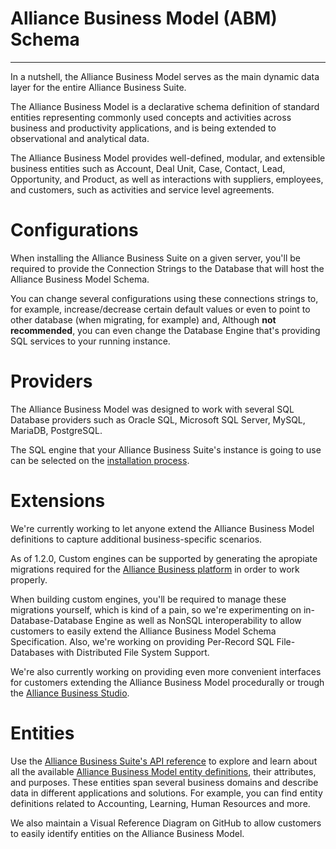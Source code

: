 
# Alliance Business Model (ABM) Schema
---

In a nutshell, the Alliance Business Model serves as the main dynamic data layer for the entire Alliance Business Suite.

The Alliance Business Model is a declarative schema definition of standard entities representing commonly used concepts and activities across business and productivity applications, and is being extended to observational and analytical data. 

The Alliance Business Model provides well-defined, modular, and extensible business entities such as Account, Deal Unit, Case, Contact, Lead, Opportunity, and Product, as well as interactions with suppliers, employees, and customers, such as activities and service level agreements. 



# Configurations
When installing the Alliance Business Suite on a given server, you'll be required to provide the Connection Strings to the Database that will host the Alliance Business Model Schema.

You can change several configurations using these connections strings to, for example, increase/decrease certain default values or even to point to other database (when migrating, for example) and, Although **not recommended**, you can even change the Database Engine that's providing SQL services to your running instance.


# Providers

The Alliance Business Model was designed to work with several SQL Database providers such as Oracle SQL, Microsoft SQL Server, MySQL, MariaDB, PostgreSQL.

The SQL engine that your Alliance Business Suite's instance is going to use can be selected on the [installation process](/Fundamentals/Installation.md).


# Extensions

We're currently working to let anyone extend the Alliance Business Model definitions to capture additional business-specific scenarios.

As of 1.2.0, Custom engines can be supported by generating the apropiate migrations required for the [Alliance Business platform](/Components/Alliance-Business-Platform.md) in order to work properly.

When building custom engines, you'll be required to manage these migrations yourself, which is kind of a pain, so we're experimenting on in-Database-Database Engine as well as NonSQL interoperability to allow customers to easily extend the Alliance Business Model Schema Specification. Also, we're working on providing Per-Record SQL File-Databases with Distributed File System Support.

We're also currently working on providing even more convenient interfaces for customers extending the Alliance Business Model procedurally or trough the [Alliance Business Studio](/Components/Alliance-Business-Studio.md).


# Entities

Use the [Alliance Business Suite's API reference](https://docs.absuite.net/reference/html/) to explore and learn about all the available [Alliance Business Model entity definitions](https://docs.absuite.net/reference/html/d6/d73/namespace_fenix_alliance_1_1_a_b_m_1_1_models.html), their attributes, and purposes. These entities span several business domains and describe data in different applications and solutions. For example, you can find entity definitions related to Accounting, Learning, Human Resources and more.

We also maintain a Visual Reference Diagram on GitHub to allow customers to easily identify entities on the Alliance Business Model.


